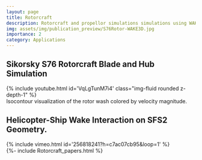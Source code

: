 ```yaml
---
layout: page
title: Rotorcraft
description: Rotorcraft and propellor simulations simulations using WAKE3D.
img: assets/img/publication_preview/S76Rotor-WAKE3D.jpg
importance: 2
category: Applications
---
```


<h2>Sikorsky S76 Rotorcraft Blade and Hub Simulation</h2>
<div class="row">
    <div class="col-sm mt-3 mt-md-0">
	{% include youtube.html id='VqLgTunM7i4' class="img-fluid rounded z-depth-1" %}
    </div>
</div>
<div class="caption">
    Isocontour visualization of the rotor wash colored by velocity magnitude.
</div>

<h2>Helicopter-Ship Wake Interaction on SFS2 Geometry.</h2>
<div class="row">
    <div class="col-sm mt-3 mt-md-0">
        {% include vimeo.html id='256818241?h=c7ac07cb95&loop=1' %}
    </div>
</div>

<article>
    {%- include Rotorcraft_papers.html %}
</article>
